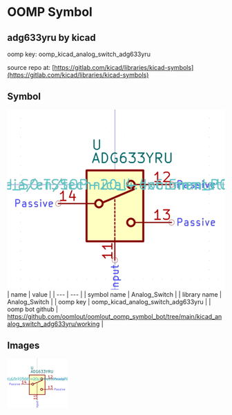 # OOMP Symbol  
## adg633yru  by kicad  
  
oomp key: oomp_kicad_analog_switch_adg633yru  
  
source repo at: [https://gitlab.com/kicad/libraries/kicad-symbols](https://gitlab.com/kicad/libraries/kicad-symbols)  
## Symbol  
  
[![working.png](working_600.png)](working.png)  
| name | value | 
| --- | --- | 
| symbol name | Analog_Switch | 
| library name | Analog_Switch | 
| oomp key | oomp_kicad_analog_switch_adg633yru | 
| oomp bot github | https://github.com/oomlout/oomlout_oomp_symbol_bot/tree/main/kicad_analog_switch_adg633yru/working | 
## Images  
  
[![working.png](working_140.png)](working.png)  
